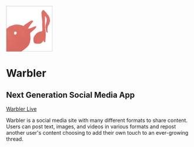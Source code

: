 ![Warbler](/app/assets/images/warbler_readme.png) 

# Warbler
## Next Generation Social Media App

[Warbler Live](https://proprokylinda.herokuapp.com/#/signup)

Warbler is a social media site with many different formats to share content. Users can post text, images, and videos in various formats and repost another user's content choosing to add their own touch to an ever-growing thread.
